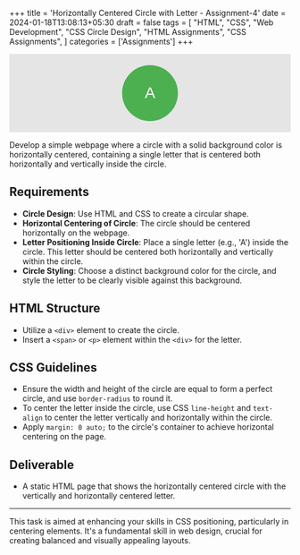 +++
title = 'Horizontally Centered Circle with Letter - Assignment-4'
date = 2024-01-18T13:08:13+05:30
draft = false
tags = [
    "HTML",
    "CSS",
    "Web Development",
    "CSS Circle Design",
    "HTML Assignments",
    "CSS Assignments",
]
categories = ['Assignments']
+++

 <div style="text-align: center;
    background: #e5e5e5;
    padding: 20px;">
 <div class="circle">A</div>
 </div>
 <style>
    .circle {
    width: 100px; /* Circle size */
    height: 100px;
    background-color: #4CAF50; /* Circle background color */
    border-radius: 50%; /* Makes the div circular */
    margin: 0 auto; /* Centers the circle horizontally */
    display: inline-block; /* Necessary for horizontal centering with text-align */
    line-height: 100px; /* Aligns the letter vertically */
    color: white; /* Letter color */
    font-size: 2em; /* Letter size */
    font-family: Arial, sans-serif;
    text-align: center;
}
 </style>

Develop a simple webpage where a circle with a solid background color is horizontally centered, containing a single letter that is centered both horizontally and vertically inside the circle.

## Requirements

- **Circle Design**: Use HTML and CSS to create a circular shape.
- **Horizontal Centering of Circle**: The circle should be centered horizontally on the webpage.
- **Letter Positioning Inside Circle**: Place a single letter (e.g., 'A') inside the circle. This letter should be centered both horizontally and vertically within the circle.
- **Circle Styling**: Choose a distinct background color for the circle, and style the letter to be clearly visible against this background.

## HTML Structure

- Utilize a `<div>` element to create the circle.
- Insert a `<span>` or `<p>` element within the `<div>` for the letter.

## CSS Guidelines

- Ensure the width and height of the circle are equal to form a perfect circle, and use `border-radius` to round it.
- To center the letter inside the circle, use CSS `line-height` and `text-align` to center the letter vertically and horizontally within the circle.
- Apply `margin: 0 auto;` to the circle's container to achieve horizontal centering on the page.

## Deliverable

- A static HTML page that shows the horizontally centered circle with the vertically and horizontally centered letter.

---

This task is aimed at enhancing your skills in CSS positioning, particularly in centering elements. It's a fundamental skill in web design, crucial for creating balanced and visually appealing layouts.
